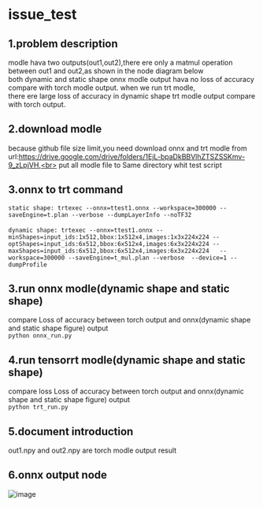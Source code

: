 # issue_test
## 1.problem description
  modle hava two outputs(out1,out2),there ere only a matmul operation between out1 and out2,as shown in the node diagram below<br>
both dynamic and static shape onnx modle output hava no loss of accuracy compare with torch modle output. when we run trt modle,<br>
there ere large loss of accuracy in dynamic shape trt modle output compare with torch output.
## 2.download modle
because github file size limit,you need download onnx and trt modle from url:https://drive.google.com/drive/folders/1EjL-bpaDkBBVlhZTSZSSKmv-9_zLpjVH,<br>
put all modle file to Same directory whit test script
## 3.onnx to trt command
  `static shape: trtexec --onnx=ttest1.onnx --workspace=300000 --saveEngine=t.plan --verbose --dumpLayerInfo --noTF32`<br>
  <br>
  `dynamic shape: trtexec --onnx=ttest1.onnx --minShapes=input_ids:1x512,bbox:1x512x4,images:1x3x224x224 --optShapes=input_ids:6x512,bbox:6x512x4,images:6x3x224x224 --maxShapes=input_ids:6x512,bbox:6x512x4,images:6x3x224x224   --workspace=300000 --saveEngine=t_mul.plan --verbose  --device=1 --dumpProfile`
## 3.run onnx modle(dynamic shape and static shape)
  compare  Loss of accuracy between torch output and onnx(dynamic shape and static shape figure) output<br>
      `python onnx_run.py`<br>
## 4.run tensorrt modle(dynamic shape and static shape)
  compare loss Loss of accuracy between torch output and onnx(dynamic shape and static shape figure) output<br>
      `python trt_run.py`<br>
## 5.document introduction
out1.npy and out2.npy are torch modle output result
## 6.onnx output node
![image](https://user-images.githubusercontent.com/49616374/174082104-aa759e14-6e34-4b62-91ea-b6b7ea95f2f1.png)
